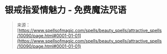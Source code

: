 <!--yml

category: 未分类

date: 2024-06-12 18:46:41

-->

# 银戒指爱情魅力 - 免费魔法咒语

> 来源：[https://www.spellsofmagic.com/spells/beauty_spells/attractive_spells/10090/page.html#0001-01-01](https://www.spellsofmagic.com/spells/beauty_spells/attractive_spells/10090/page.html#0001-01-01)
